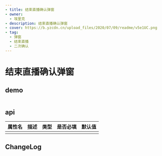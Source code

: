 ```yaml
---
- title: 结束直播确认弹窗
- owner:
  - 埃里克
- description: 结束直播确认弹窗
- cover: https://b.yzcdn.cn/upload_files/2020/07/09/readme/v5e1UC.png
- tag:
  - 弹窗
  - 结束直播
  - 二次确认
---
```


# 结束直播确认弹窗
## demo
```jsx
```
## api
| 属性名  | 描述                 | 类型                                                  | 是否必填 | 默认值               |
| ------ | ------------------- | ---------------------------------------------------- | ------- | ------------------- |
|        |                     |                                                      |         |                     |

## ChangeLog